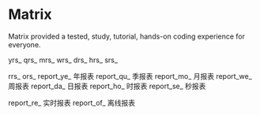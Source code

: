# Matrix
Matrix provided a tested, study, tutorial, hands-on coding experience for everyone.

yrs_
qrs_
mrs_
wrs_
drs_
hrs_
srs_

rrs_
ors_
report_ye_ 年报表
report_qu_ 季报表
report_mo_ 月报表
report_we_ 周报表
report_da_ 日报表
report_ho_ 时报表
report_se_ 秒报表

report_re_ 实时报表
report_of_ 离线报表